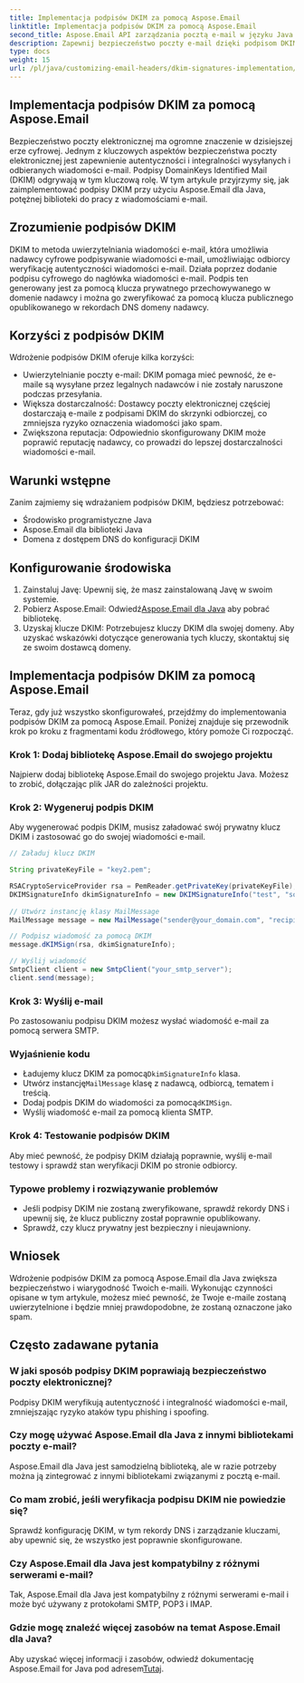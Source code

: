 ```yaml
---
title: Implementacja podpisów DKIM za pomocą Aspose.Email
linktitle: Implementacja podpisów DKIM za pomocą Aspose.Email
second_title: Aspose.Email API zarządzania pocztą e-mail w języku Java
description: Zapewnij bezpieczeństwo poczty e-mail dzięki podpisom DKIM za pomocą Aspose.Email dla Java. Przewodnik krok po kroku i kod implementacji DKIM.
type: docs
weight: 15
url: /pl/java/customizing-email-headers/dkim-signatures-implementation/
---
```


## Implementacja podpisów DKIM za pomocą Aspose.Email

Bezpieczeństwo poczty elektronicznej ma ogromne znaczenie w dzisiejszej erze cyfrowej. Jednym z kluczowych aspektów bezpieczeństwa poczty elektronicznej jest zapewnienie autentyczności i integralności wysyłanych i odbieranych wiadomości e-mail. Podpisy DomainKeys Identified Mail (DKIM) odgrywają w tym kluczową rolę. W tym artykule przyjrzymy się, jak zaimplementować podpisy DKIM przy użyciu Aspose.Email dla Java, potężnej biblioteki do pracy z wiadomościami e-mail.

## Zrozumienie podpisów DKIM

DKIM to metoda uwierzytelniania wiadomości e-mail, która umożliwia nadawcy cyfrowe podpisywanie wiadomości e-mail, umożliwiając odbiorcy weryfikację autentyczności wiadomości e-mail. Działa poprzez dodanie podpisu cyfrowego do nagłówka wiadomości e-mail. Podpis ten generowany jest za pomocą klucza prywatnego przechowywanego w domenie nadawcy i można go zweryfikować za pomocą klucza publicznego opublikowanego w rekordach DNS domeny nadawcy.

## Korzyści z podpisów DKIM

Wdrożenie podpisów DKIM oferuje kilka korzyści:
- Uwierzytelnianie poczty e-mail: DKIM pomaga mieć pewność, że e-maile są wysyłane przez legalnych nadawców i nie zostały naruszone podczas przesyłania.
- Większa dostarczalność: Dostawcy poczty elektronicznej częściej dostarczają e-maile z podpisami DKIM do skrzynki odbiorczej, co zmniejsza ryzyko oznaczenia wiadomości jako spam.
- Zwiększona reputacja: Odpowiednio skonfigurowany DKIM może poprawić reputację nadawcy, co prowadzi do lepszej dostarczalności wiadomości e-mail.

## Warunki wstępne

Zanim zajmiemy się wdrażaniem podpisów DKIM, będziesz potrzebować:
- Środowisko programistyczne Java
- Aspose.Email dla biblioteki Java
- Domena z dostępem DNS do konfiguracji DKIM

## Konfigurowanie środowiska

1. Zainstaluj Javę: Upewnij się, że masz zainstalowaną Javę w swoim systemie.
2.  Pobierz Aspose.Email: Odwiedź[Aspose.Email dla Java](https://products.aspose.com/email/java/) aby pobrać bibliotekę.
3. Uzyskaj klucze DKIM: Potrzebujesz kluczy DKIM dla swojej domeny. Aby uzyskać wskazówki dotyczące generowania tych kluczy, skontaktuj się ze swoim dostawcą domeny.

## Implementacja podpisów DKIM za pomocą Aspose.Email

Teraz, gdy już wszystko skonfigurowałeś, przejdźmy do implementowania podpisów DKIM za pomocą Aspose.Email. Poniżej znajduje się przewodnik krok po kroku z fragmentami kodu źródłowego, który pomoże Ci rozpocząć.

### Krok 1: Dodaj bibliotekę Aspose.Email do swojego projektu

Najpierw dodaj bibliotekę Aspose.Email do swojego projektu Java. Możesz to zrobić, dołączając plik JAR do zależności projektu.

### Krok 2: Wygeneruj podpis DKIM

Aby wygenerować podpis DKIM, musisz załadować swój prywatny klucz DKIM i zastosować go do swojej wiadomości e-mail.

```java
// Załaduj klucz DKIM

String privateKeyFile = "key2.pem";

RSACryptoServiceProvider rsa = PemReader.getPrivateKey(privateKeyFile);
DKIMSignatureInfo dkimSignatureInfo = new DKIMSignatureInfo("test", "some_email.com");
 
// Utwórz instancję klasy MailMessage
MailMessage message = new MailMessage("sender@your_domain.com", "recipient@recipient_domain.com", "Subject", "Body");

// Podpisz wiadomość za pomocą DKIM
message.dKIMSign(rsa, dkimSignatureInfo);

// Wyślij wiadomość
SmtpClient client = new SmtpClient("your_smtp_server");
client.send(message);
```

### Krok 3: Wyślij e-mail

Po zastosowaniu podpisu DKIM możesz wysłać wiadomość e-mail za pomocą serwera SMTP.

### Wyjaśnienie kodu

-  Ładujemy klucz DKIM za pomocą`DkimSignatureInfo` klasa.
-  Utwórz instancję`MailMessage` klasę z nadawcą, odbiorcą, tematem i treścią.
-  Dodaj podpis DKIM do wiadomości za pomocą`dKIMSign`.
- Wyślij wiadomość e-mail za pomocą klienta SMTP.

### Krok 4: Testowanie podpisów DKIM

Aby mieć pewność, że podpisy DKIM działają poprawnie, wyślij e-mail testowy i sprawdź stan weryfikacji DKIM po stronie odbiorcy.

### Typowe problemy i rozwiązywanie problemów

- Jeśli podpisy DKIM nie zostaną zweryfikowane, sprawdź rekordy DNS i upewnij się, że klucz publiczny został poprawnie opublikowany.
- Sprawdź, czy klucz prywatny jest bezpieczny i nieujawniony.

## Wniosek

Wdrożenie podpisów DKIM za pomocą Aspose.Email dla Java zwiększa bezpieczeństwo i wiarygodność Twoich e-maili. Wykonując czynności opisane w tym artykule, możesz mieć pewność, że Twoje e-maile zostaną uwierzytelnione i będzie mniej prawdopodobne, że zostaną oznaczone jako spam.

## Często zadawane pytania

### W jaki sposób podpisy DKIM poprawiają bezpieczeństwo poczty elektronicznej?

Podpisy DKIM weryfikują autentyczność i integralność wiadomości e-mail, zmniejszając ryzyko ataków typu phishing i spoofing.

### Czy mogę używać Aspose.Email dla Java z innymi bibliotekami poczty e-mail?

Aspose.Email dla Java jest samodzielną biblioteką, ale w razie potrzeby można ją zintegrować z innymi bibliotekami związanymi z pocztą e-mail.

### Co mam zrobić, jeśli weryfikacja podpisu DKIM nie powiedzie się?

Sprawdź konfigurację DKIM, w tym rekordy DNS i zarządzanie kluczami, aby upewnić się, że wszystko jest poprawnie skonfigurowane.

### Czy Aspose.Email dla Java jest kompatybilny z różnymi serwerami e-mail?

Tak, Aspose.Email dla Java jest kompatybilny z różnymi serwerami e-mail i może być używany z protokołami SMTP, POP3 i IMAP.

### Gdzie mogę znaleźć więcej zasobów na temat Aspose.Email dla Java?

Aby uzyskać więcej informacji i zasobów, odwiedź dokumentację Aspose.Email for Java pod adresem[Tutaj](https://reference.aspose.com/email/java/).